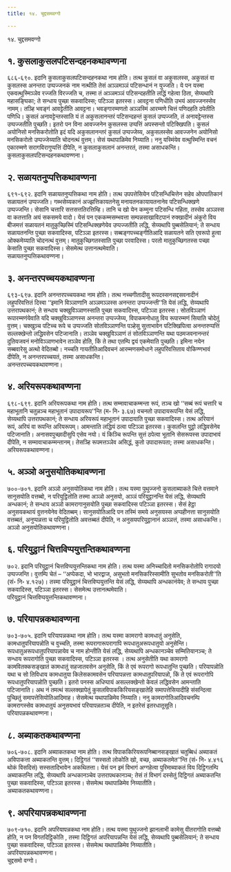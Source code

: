 ```yaml
---
title: १४. चुद्दसमवग्गो

---
```

१४. चुद्दसमवग्गो  


## १. कुसलाकुसलपटिसन्दहनकथावण्णना

६८६-६९०. इदानि कुसलाकुसलपटिसन्दहनकथा नाम होति। तत्थ कुसलं वा अकुसलस्स, अकुसलं वा कुसलस्स अनन्तरा उप्पज्जनकं नाम नत्थीति तेसं अञ्ञमञ्ञं पटिसन्धानं न युज्जति। ये पन यस्मा एकवत्थुस्मिञ्ञेव रज्जति विरज्जति च, तस्मा तं अञ्ञमञ्ञं पटिसन्दहतीति लद्धिं गहेत्वा ठिता, सेय्यथापि महासङ्घिका; ते सन्धाय पुच्छा सकवादिस्स; पटिञ्ञा इतरस्स। आवट्टना पणिधीति उभयं आवज्जनस्सेव नामम्। तञ्हि भवङ्गं आवट्टेतीति आवट्टना। भवङ्गारम्मणतो अञ्ञस्मिं आरम्मणे चित्तं पणिदहति ठपेतीति पणिधि। कुसलं अनावट्टेन्तस्साति यं तं अकुसलानन्तरं पटिसन्दहन्तं कुसलं उप्पज्जति, तं अनावट्टेन्तस्स उप्पज्जतीति पुच्छति। इतरो पन विना आवज्जनेन कुसलस्स उप्पत्तिं अपस्सन्तो पटिक्खिपति। कुसलं अयोनिसो मनसिकरोतोति इदं यदि अकुसलानन्तरं कुसलं उप्पज्जेय्य, अकुसलस्सेव आवज्जनेन अयोनिसो मनसिकरोतो उप्पज्जेय्याति चोदनत्थं वुत्तम्। सेसं यथापाळिमेव निय्याति। ननु यस्मिंयेव वत्थुस्मिन्ति वचनं एकारम्मणे सरागविरागुप्पत्तिं दीपेति, न कुसलाकुसलानं अनन्तरतं, तस्मा असाधकन्ति।  
कुसलाकुसलपटिसन्दहनकथावण्णना।  


## २. सळायतनुप्पत्तिकथावण्णना

६९१-६९२. इदानि सळायतनुप्पत्तिकथा नाम होति। तत्थ उपपत्तेसियेन पटिसन्धिचित्तेन सहेव ओपपातिकानं सळायतनं उप्पज्जति। गब्भसेय्यकानं अज्झत्तिकायतनेसु मनायतनकायायतनानेव पटिसन्धिक्खणे उप्पज्जन्ति। सेसानि चत्तारि सत्तसत्ततिरत्तिम्हि। तानि च खो येन कम्मुना पटिसन्धि गहिता, तस्सेव अञ्ञस्स वा कतत्ताति अयं सकसमये वादो। येसं पन एककम्मसम्भवत्ता सम्पन्नसाखाविटपानं रुक्खादीनं अंकुरो विय बीजमत्तं सळायतनं मातुकुच्छिस्मिं पटिसन्धिक्खणेयेव उप्पज्जतीति लद्धि, सेय्यथापि पुब्बसेलियानं; ते सन्धाय सळायतनन्ति पुच्छा सकवादिस्स, पटिञ्ञा इतरस्स। सब्बङ्गपच्चङ्गीतिआदि सळायतने सति एवरूपो हुत्वा ओक्कमेय्याति चोदनत्थं वुत्तम्। मातुकुच्छिगतस्साति पुच्छा परवादिस्स। परतो मातुकुच्छिगतस्स पच्छा केसाति पुच्छा सकवादिस्स। सेसमेत्थ उत्तानत्थमेवाति।  
सळायतनुप्पत्तिकथावण्णना।  


## ३. अनन्तरपच्चयकथावण्णना

६९३-६९७. इदानि अनन्तरपच्चयकथा नाम होति। तत्थ नच्चगीतादीसु रूपदस्सनसद्दसवनादीनं लहुपरिवत्तितं दिस्वा ‘‘इमानि विञ्ञाणानि अञ्ञमञ्ञस्स अनन्तरा उप्पज्जन्ती’’ति येसं लद्धि, सेय्यथापि उत्तरापथकानं; ते सन्धाय चक्खुविञ्ञाणस्साति पुच्छा सकवादिस्स, पटिञ्ञा इतरस्स। सोतविञ्ञाणं रूपारम्मणंयेवाति यदि चक्खुविञ्ञाणस्स अनन्तरा उप्पज्जेय्य, विपाकमनोधातु विय रूपारम्मणं सियाति चोदेतुं वुत्तम्। चक्खुञ्च पटिच्च रूपे च उप्पज्जति सोतविञ्ञाणन्ति पञ्हेसु सुत्ताभावेन पटिक्खिपित्वा अनन्तरुप्पत्तिं सल्लक्खेन्तो लद्धिवसेन पटिजानाति। तञ्ञेव चक्खुविञ्ञाणं तं सोतविञ्ञाणन्ति यथा पठमजवनानन्तरं दुतियजवनं मनोविञ्ञाणभावेन तञ्ञेव होति, किं ते तथा एतम्पि द्वयं एकमेवाति पुच्छति। इमिना नयेन सब्बवारेसु अत्थो वेदितब्बो। नच्चति गायतीतिआदिवचनं आरम्मणसमोधाने लहुपरिवत्तिताय वोकिण्णभावं दीपेति, न अनन्तरपच्चयतं, तस्मा असाधकन्ति।  
अनन्तरपच्चयकथावण्णना।  


## ४. अरियरूपकथावण्णना

६९८-६९९. इदानि अरियरूपकथा नाम होति। तत्थ सम्मावाचाकम्मन्ता रूपं, तञ्च खो ‘‘सब्बं रूपं चत्तारि च महाभूतानि चतुन्नञ्च महाभूतानं उपादायरूप’’न्ति (म॰ नि॰ ३.६७) वचनतो उपादायरूपन्ति येसं लद्धि, सेय्यथापि उत्तरापथकानं; ते सन्धाय अरियरूपं महाभूतानं उपादायाति पुच्छा सकवादिस्स। तत्थ अरियानं रूपं, अरियं वा रूपन्ति अरियरूपम्। आमन्ताति लद्धियं ठत्वा पटिञ्ञा इतरस्स। कुसलन्ति पुट्ठो लद्धिवसेनेव पटिजानाति। अनासवपुच्छादीसुपि एसेव नयो। यं किञ्चि रूपन्ति सुत्तं ठपेत्वा भूतानि सेसरूपस्स उपादाभावं दीपेति, न सम्मावाचाकम्मन्तानम्। तेसञ्हि रूपमत्तञ्ञेव असिद्धं, कुतो उपादारूपता; तस्मा असाधकन्ति।  
अरियरूपकथावण्णना।  


## ५. अञ्ञो अनुसयोतिकथावण्णना

७००-७०१. इदानि अञ्ञो अनुसयोतिकथा नाम होति। तत्थ यस्मा पुथुज्जनो कुसलाब्याकते चित्ते वत्तमाने सानुसयोति वत्तब्बो, न परियुट्ठितोति तस्मा अञ्ञो अनुसयो, अञ्ञं परियुट्ठानन्ति येसं लद्धि, सेय्यथापि अन्धकानं; ते सन्धाय अञ्ञो कामरागानुसयोति पुच्छा सकवादिस्स पटिञ्ञा इतरस्स। सेसं हेट्ठा अनुसयकथायं वुत्तनयेनेव वेदितब्बम्। सानुसयोतिआदि पन तस्मिं समये अनुसयस्स अप्पहीनत्ता सानुसयोति वत्तब्बतं, अनुप्पन्नत्ता च परियुट्ठितोति अवत्तब्बतं दीपेति, न अनुसयपरियुट्ठानानं अञ्ञत्तं, तस्मा असाधकन्ति।  
अञ्ञो अनुसयोतिकथावण्णना।  


## ६. परियुट्ठानं चित्तविप्पयुत्तन्तिकथावण्णना

७०२. इदानि परियुट्ठानं चित्तविप्पयुत्तन्तिकथा नाम होति। तत्थ यस्मा अनिच्चादितो मनसिकरोतोपि रागादयो उप्पज्जन्ति। वुत्तम्पि चेतं – ‘‘अप्पेकदा, भो भारद्वाज, असुभतो मनसिकरिस्सामीति सुभतोव मनसिकरोती’’ति (सं॰ नि॰ ४.१२७)। तस्मा परियुट्ठानं चित्तविप्पयुत्तन्ति येसं लद्धि, सेय्यथापि अन्धकानंयेव; ते सन्धाय पुच्छा सकवादिस्स, पटिञ्ञा इतरस्स। सेसमेत्थ उत्तानत्थमेवाति।  
परियुट्ठानं चित्तविप्पयुत्तन्तिकथावण्णना।  


## ७. परियापन्नकथावण्णना

७०३-७०५. इदानि परियापन्नकथा नाम होति। तत्थ यस्मा कामरागो कामधातुं अनुसेति, कामधातुपरियापन्नोति च वुच्चति, तस्मा रूपरागारूपरागापि रूपधातुअरूपधातुयो अनुसेन्ति। रूपधातुअरूपधातुपरियापन्नायेव च नाम होन्तीति येसं लद्धि, सेय्यथापि अन्धकानञ्चेव सम्मितियानञ्च; ते सन्धाय रूपरागोति पुच्छा सकवादिस्स, पटिञ्ञा इतरस्स । तत्थ अनुसेतीति यथा कामरागो कामवितक्कसङ्खातं कामधातुं सहजातवसेन अनुसेति, किं ते एवं रूपरागो रूपधातुन्ति पुच्छति। परियापन्नोति यथा च सो तिविधाय कामधातुया किलेसकामवसेन परियापन्नत्ता कामधातुपरियापन्नो, किं ते एवं रूपरागोपि रूपधातुपरियापन्नोति पुच्छति। इतरो पनस्स अधिप्पायं असल्लक्खेन्तो केवलं लद्धिवसेन आमन्ताति पटिजानाति। अथ नं तमत्थं सल्लक्खापेतुं कुसलविपाककिरियसङ्खातेहि समापत्तेसियादीहि संसन्दित्वा पुच्छितुं समापत्तेसियोतिआदिमाह। सेसमेत्थ यथापाळिमेव निय्याति। ननु कामरागोतिआदिवचनम्पि कामरागस्सेव कामधातुयं अनुसयभावं परियापन्नतञ्च दीपेति, न इतरेसं इतरधातूसूति।  
परियापन्नकथावण्णना।  


## ८. अब्याकतकथावण्णना

७०६-७०८. इदानि अब्याकतकथा नाम होति। तत्थ विपाककिरियरूपनिब्बानसङ्खातं चतुब्बिधं अब्याकतं अविपाकत्ता अब्याकतन्ति वुत्तम्। दिट्ठिगतं ‘‘सस्सतो लोकोति खो, वच्छ, अब्याकतमेत’’न्ति (सं॰ नि॰ ४.४१६ थोकं विसदिसं) सस्सतादिभावेन अकथितत्ता। येसं पन इमं विभागं अग्गहेत्वा पुरिमाब्याकतं विय दिट्ठिगतम्पि अब्याकतन्ति लद्धि, सेय्यथापि अन्धकानञ्चेव उत्तरापथकानञ्च; तेसं तं विभागं दस्सेतुं दिट्ठिगतं अब्याकतन्ति पुच्छा सकवादिस्स, पटिञ्ञा इतरस्स। सेसमेत्थ यथापाळिमेव निय्यातीति।  
अब्याकतकथावण्णना।  


## ९. अपरियापन्नकथावण्णना

७०९-७१०. इदानि अपरियापन्नकथा नाम होति। तत्थ यस्मा पुथुज्जनो झानलाभी कामेसु वीतरागोति वत्तब्बो होति, न पन विगतदिट्ठिकोति , तस्मा दिट्ठिगतं अपरियापन्नन्ति येसं लद्धि, सेय्यथापि पुब्बसेलियानं; ते सन्धाय पुच्छा सकवादिस्स, पटिञ्ञा इतरस्स। सेसमेत्थ यथापाळिमेव निय्यातीति।  
अपरियापन्नकथावण्णना।  
चुद्दसमो वग्गो।  